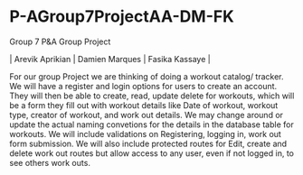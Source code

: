 # P-AGroup7ProjectAA-DM-FK
Group 7 P&A Group Project

| Arevik Aprikian | Damien Marques | Fasika Kassaye | 

For our group Project we are thinking of doing a workout catalog/ tracker. We will have a register and login options for users to create an account. 
They will then be able to create, read, update delete for workouts, which will be a form they fill out with workout details like Date of workout, workout type, creator of workout, and work out details. 
We may change around or update the actual naming convetions for the details in the database table for workouts. 
We will include validations on Registering, logging in, work out form submission. We will also include protected routes for Edit, create and delete work out routes but allow access to any user, 
even if not logged in, to see others work outs. 
